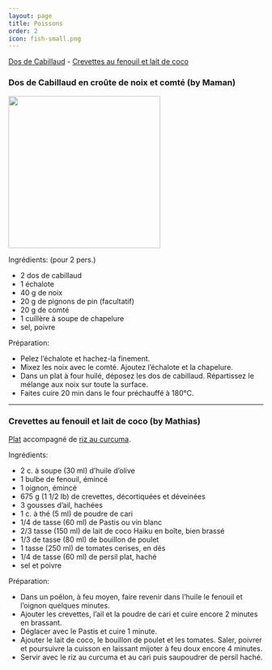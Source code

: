 ```yaml
---
layout: page
title: Poissons
order: 2
icon: fish-small.png
---
```


[Dos de Cabillaud](/poissons#cabillaud) - [Crevettes au fenouil et lait de coco](/poissons#fenouil)


### <a name="cabillaud"></a> Dos de Cabillaud en croûte de noix et comté (by Maman)
<img src="https://cloud.githubusercontent.com/assets/10600852/7497542/2691ca3c-f3e9-11e4-8811-87de77b89764.jpg" height="300" width="300">

Ingrédients: (pour 2 pers.)

-	2 dos de cabillaud
-	1 échalote
-	40 g de noix
-	20 g de pignons de pin (facultatif)
-	20 g de comté
- 1 cuillère à soupe de chapelure
-	sel, poivre

Préparation:

- Pelez l’échalote et hachez-la finement.
- Mixez les noix avec le comté. Ajoutez l’échalote et la chapelure.
- Dans un plat à four huilé, déposez les dos de cabillaud. Répartissez le mélange aux noix sur toute la surface.
- Faites cuire 20 min dans le four préchauffé à 180°C.
_______________________________________

### <a name="fenouil"></a> Crevettes au fenouil et lait de coco (by Mathias)

[Plat](https://www.kpourkatrine.com/fr/recettes/crevettes-fenouil-lait-de-coco/) accompagné de [riz au curcuma](https://www.kpourkatrine.com/fr/recettes/155-2/).

Ingrédients:

 - 2 c. à soupe (30 ml) d’huile d’olive
- 1 bulbe de fenouil, émincé
- 1 oignon, émincé
- 675 g (1 1/2 lb)  de crevettes, décortiquées et déveinées
- 3 gousses d’ail, hachées
- 1 c. à thé (5 ml) de poudre de cari
- 1/4 de tasse (60 ml) de Pastis ou vin blanc
- 2/3 tasse (150 ml) de lait de coco Haiku en boîte, bien brassé
- 1/3 de tasse (80 ml) de bouillon de poulet
- 1 tasse (250 ml) de tomates cerises, en dés
- 1/4 de tasse (60 ml) de persil plat, haché
- sel et poivre

Préparation:

- Dans un poêlon, à feu moyen, faire revenir dans l’huile le fenouil et l’oignon quelques minutes.
- Ajouter les crevettes, l’ail et la poudre de cari et cuire encore 2 minutes en brassant.
- Déglacer avec le Pastis et cuire 1 minute.
- Ajouter le lait de coco, le bouillon de poulet et les tomates. Saler, poivrer et poursuivre la cuisson en laissant mijoter à feu doux encore 4 minutes.
- Servir avec le riz au curcuma et au cari puis saupoudrer de persil haché.
